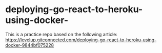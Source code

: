 # deploying-go-react-to-heroku-using-docker-
This is a practice repo based on the following article:
https://levelup.gitconnected.com/deploying-go-react-to-heroku-using-docker-9844bf075228
